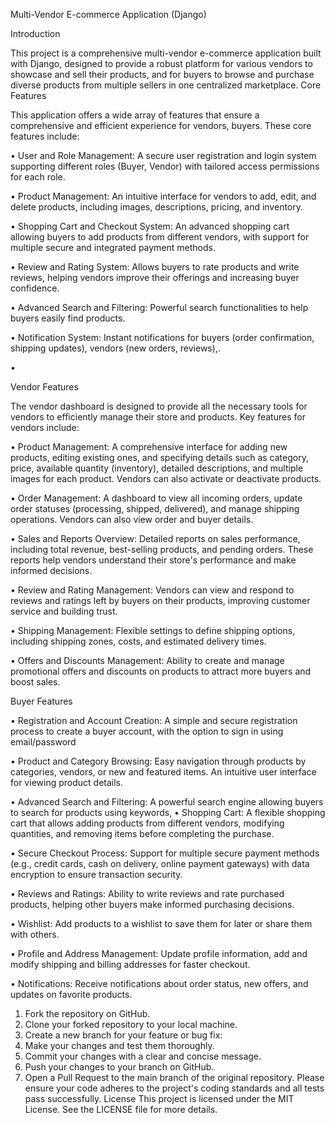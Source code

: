 Multi-Vendor E-commerce Application (Django)

Introduction

This project is a comprehensive multi-vendor e-commerce application built with Django, designed to provide a robust platform for various vendors to showcase and sell their products, and for buyers to browse and purchase diverse products from multiple sellers in one centralized marketplace. 
Core Features

This application offers a wide array of features that ensure a comprehensive and efficient experience for vendors, buyers. These core features include:

•
User and Role Management: A secure user registration and login system supporting different roles (Buyer, Vendor) with tailored access permissions for each role.

•
Product Management: An intuitive interface for vendors to add, edit, and delete products, including images, descriptions, pricing, and inventory.

•
Shopping Cart and Checkout System: An advanced shopping cart allowing buyers to add products from different vendors, with support for multiple secure and integrated payment methods.


•
Review and Rating System: Allows buyers to rate products and write reviews, helping vendors improve their offerings and increasing buyer confidence.

•
Advanced Search and Filtering: Powerful search functionalities  to help buyers easily find products.


•
Notification System: Instant notifications for buyers (order confirmation, shipping updates), vendors (new orders, reviews),.



•

Vendor Features

The vendor dashboard is designed to provide all the necessary tools for vendors to efficiently manage their store and products. Key features for vendors include:


•
Product Management: A comprehensive interface for adding new products, editing existing ones, and specifying details such as category, price, available quantity (inventory), detailed descriptions, and multiple images for each product. Vendors can also activate or deactivate products.


•
Order Management: A dashboard to view all incoming orders, update order statuses (processing, shipped, delivered), and manage shipping operations. Vendors can also view order and buyer details.

•
Sales and Reports Overview: Detailed reports on sales performance, including total revenue, best-selling products, and pending orders. These reports help vendors understand their store's performance and make informed decisions.

•
Review and Rating Management: Vendors can view and respond to reviews and ratings left by buyers on their products, improving customer service and building trust.

•
Shipping Management: Flexible settings to define shipping options, including shipping zones, costs, and estimated delivery times.

•
Offers and Discounts Management: Ability to create and manage promotional offers and discounts on products to attract more buyers and boost sales.



Buyer Features

•
Registration and Account Creation: A simple and secure registration process to create a buyer account, with the option to sign in using email/password

•
Product and Category Browsing: Easy navigation through products by categories, vendors, or new and featured items. An intuitive user interface for viewing product details.

•
Advanced Search and Filtering: A powerful search engine allowing buyers to search for products using keywords,
•
Shopping Cart: A flexible shopping cart that allows adding products from different vendors, modifying quantities, and removing items before completing the purchase.

•
Secure Checkout Process: Support for multiple secure payment methods (e.g., credit cards, cash on delivery, online payment gateways) with data encryption to ensure transaction security.


•
Reviews and Ratings: Ability to write reviews and rate purchased products, helping other buyers make informed purchasing decisions.

•
Wishlist: Add products to a wishlist to save them for later or share them with others.

•
Profile and Address Management: Update profile information, add and modify shipping and billing addresses for faster checkout.

•
Notifications: Receive notifications about order status, new offers, and updates on favorite products.


1. Fork the repository on GitHub.
2. Clone your forked repository to your local machine.
3. Create a new branch for your feature or bug fix:
4. Make your changes and test them thoroughly.
5. Commit your changes with a clear and concise message.
6. Push your changes to your branch on GitHub.
7. Open a Pull Request to the main branch of the original repository.
Please ensure your code adheres to the project's coding standards and all tests pass
successfully.
License
This project is licensed under the MIT License. See the LICENSE file for more details.
